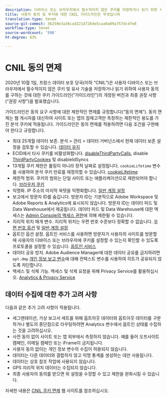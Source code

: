 ```yaml
---
description: 디바이스 또는 브라우저에서 필수적이지 않은 쿠키를 저장하거나 읽기 위한 사용자 동의에 대한 가이드라인 및 권장 사항에 대해 살펴보십시오.
title: 사용자 동의 및 쿠키에 대한 CNIL 가이드라인은 무엇입니까
translation-type: tm+mt
source-git-commit: 36259e3a36cad221d7264e5caa0a09a757dc4fe8
workflow-type: tm+mt
source-wordcount: '598'
ht-degree: 83%

---
```



# CNIL 동의 면제

2020년 10월 1일, 프랑스 데이터 보호 당국(이하 “CNIL”)은 사용자 디바이스 또는 브라우저에서 필수적이지 않은 쿠키 및 유사 기술을 저장하거나 읽기 위하여 사용자 동의를 구하는 것에 대한 쿠키 가이드라인(“가이드라인”)의 개정된 버전과 최종 권장 사항(“권장 사항”)을 발표했습니다.

가이드라인은 동의 요구 사항에 대한 제한적인 면제를 규정합니다(“동의 면제”). 동의 면제는 웹 게시자를 대신하여 사이트 또는 앱의 잠재고객만 측정하는 제한적인 용도를 가진 분석 쿠키에 적용됩니다. 가이드라인은 동의 면제를 적용하려면 다음 조건을 구현해야 한다고 규정합니다.

* 최대 25개월 데이터 보존.  분석 > 관리 > 데이터 거버넌스에서 현재 데이터 보존 설정을 검토할 수 있습니다.  [데이터 유지](https://experienceleague.adobe.com/docs/analytics/technotes/data-retention.html)
* ECID에서 타사 쿠키를 비활성화합니다. [disableThirdPartyCalls](https://experienceleague.adobe.com/docs/id-service/using/id-service-api/configurations/disablethirdpartycalls.html?lang=en#id-service-api), disable [ThirdPartyCookies](https://experienceleague.adobe.com/docs/id-service/using/id-service-api/configurations/disable-cookies.html?lang=en#id-service-api) 및 disableIdSyncs  [](https://experienceleague.adobe.com/docs/id-service/using/id-service-api/configurations/disableidsync.html?lang=en#id-service-api)
* 13개월 쿠키 제한은 롤링이 아니라 정적 날짜로 설정됩니다.  `cookieLifetime` 변수를 사용하여 분석 쿠키 만료를 재정의할 수 있습니다.  [cookieLifetime](https://experienceleague.adobe.com/docs/analytics/implementation/vars/config-vars/cookielifetime.html)
* 제한적 범위. 쿠키의 범위는 단일 사이트 또는 애플리케이션으로 제한되어야 합니다. [브라우저 쿠키](https://experienceleague.adobe.com/docs/analytics/technotes/cookies.html?lang=ko-KR&quot;\l&quot;third-party-cookie-implementations)
* 익명화. IP 주소의 마지막 옥텟을 익명화합니다. [일반 계정 설정](https://experienceleague.adobe.com/docs/analytics/admin/admin-tools/general-acct-settings-admin.html)
* 보고에서 방문자 ID를 숨깁니다.  방문자 ID는 기본적으로 Adobe Workspace 및 Adobe Reports &amp; Analytics에 표시되지 않습니다.  방문자 ID는 데이터 피드 및 Data Warehouse에서 제공됩니다.  데이터 피드 및 Data Warehouse에 대한 액세스는 [Admin Console의 액세스 권한](https://experienceleague.adobe.com/docs/core-services/interface/manage-users-and-products/admin-getting-started.html?lang=ko-KR&quot;\l&quot;task_040673FE3E3E429B9531FBCB8B6A4391)에 의해 제한될 수 있습니다.
* 지리적 위치 매개 변수. 지리적 위치는 우편 번호 수준보다 정확할 수 없습니다. [우편 번호 옵션](https://experienceleague.adobe.com/docs/analytics/implementation/vars/page-vars/zip.html?lang=ko-KR&quot;\l&quot;zip-in-adobe-experience-platform-launch) 및 [일반 계정 설정](https://experienceleague.adobe.com/docs/analytics/admin/admin-tools/general-acct-settings-admin.html?lang=ko-KR&quot;\l&quot;admin-tools)
* 옵트인 옵션 설정.  옵트인 서비스를 사용하면 방문자가 사용자의 사이트를 방문할 때 사용자의 디바이스 또는 브라우저에 쿠키를 설정할 수 있는지 확인할 수 있도록 프로토콜을 설정할 수 있습니다. [옵트인 서비스](https://experienceleague.adobe.com/docs/id-service/using/implementation/opt-in-service/optin-overview.html)
* 데이터 공유 방지.  Adobe Audience Manager에 대한 데이터 공유를 금지하려면 `opt.dmp` [개인 정보 보고 변수](https://experienceleague.adobe.com/docs/analytics/admin/data-governance/consent-variables.html?lang=ko-KR&quot;\l&quot;variables)에 대해 컨텍스트 변수를 사용하여 히트가 공유되지 않도록 차단합니다.
* 액세스 및 삭제 기능. 액세스 및 삭제 요청을 위해 Privacy Service를 활용하십시오. [Analytics &amp; Privacy Service](https://experienceleague.adobe.com/docs/analytics/admin/data-governance/an-gdpr-overview.html)

## 데이터 수집에 대한 추가 고려 사항

다음과 같은 추가 고려 사항이 적용됩니다.

* 세그멘테이션, 가상 보고서 세트를 위해 옵트아웃 데이터와 옵트아웃 데이터를 구분하거나 별도의 종단점으로 라우팅하려면 Analytics 변수에서 옵트인 상태를 수집하는 것을 고려하십시오.
* 사전 동의 없이 사이트 또는 앱 외부에서 측정하지 않습니다. 예를 들어 오프사이트 캠페인, 이메일 캠페인 또는 iFrame이 금지됩니다.
* 사용자 동의 없이는 개인 정보 변수의 수집이 허용되지 않습니다.
* 데이터는 다른 데이터와 결합하지 않고 익명 통계를 생성하는 데만 사용됩니다.
* 데이터는 상호 참조 작업에 사용되지 않습니다.
* GPS 지리적 위치 데이터는 수집되지 않습니다.
* 최종 사용자의 동의를 받으면 위 설정을 수정할 수 있고 제한을 완화시킬 수 있습니다.

자세한 내용은 [CNIL 쿠키 면제](https://www.cnil.fr/en/sheet-ndeg16-use-analytics-your-websites-and-applications) 웹 사이트를 참조하십시오.
